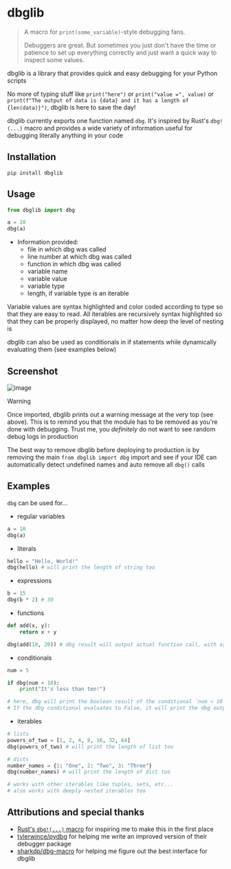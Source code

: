 # dbglib

> A macro for `print(some_variable)`-style debugging fans.
>
> Debuggers are great. But sometimes you just don't have the time or patience to set up everything correctly and just want a quick way to inspect some values.

dbglib is a library that provides quick and easy debugging for your Python scripts

No more of typing stuff like `print("here")` or `print("value =", value)` or `print(f"The output of data is {data} and it has a length of {len(data)}")`, dbglib is here to save the day!

dbglib currently exports one function named `dbg`. It's inspired by Rust's `dbg!(...)` macro and provides a wide variety of information useful for debugging literally anything in your code

## Installation

```text
pip install dbglib
```

## Usage

```py
from dbglib import dbg

a = 10
dbg(a)
```

- Information provided:
  - file in which dbg was called
  - line number at which dbg was called
  - function in which dbg was called
  - variable name
  - variable value
  - variable type
  - length, if variable type is an iterable

Variable values are syntax highlighted and color coded according to type so that they are easy to read. All iterables are recursively syntax highlighted so that they can be properly displayed, no matter how deep the level of nesting is

dbglib can also be used as conditionals in if statements while dynamically evaluating them (see examples below)

## Screenshot

![image](https://github.com/savioxavier/dbglib/assets/38729705/1bf3d752-608c-4fc7-b42f-ec7a48072c4f)

> [!WARNING]
> Once imported, dbglib prints out a warning message at the very top (see above). This is to remind you that the module has to be removed as you're done with debugging. Trust me, you _definitely_ do not want to see random debug logs in production
>
> The best way to remove dbglib before deploying to production is by removing the main `from dbglib import dbg` import and see if your IDE can automatically detect undefined names and auto remove all `dbg()` calls

## Examples

`dbg` can be used for...

- regular variables

```py
a = 10
dbg(a)
```

- literals

```py
hello = "Hello, World!"
dbg(hello) # will print the length of string too
```

- expressions

```py
b = 15
dbg(b * 2) # 30
```

- functions

```py
def add(x, y):
    return x + y

dbg(add(10, 20)) # dbg result will output actual function call, with arguments used and result
```

- conditionals

```py
num = 5

if dbg(num < 10):
    print("It's less than ten!")

# here, dbg will print the boolean result of the conditional `num < 10` (which in this case is True) and actually evaluate the if block as normal and print the statement above
# If the dbg conditional evaluates to False, it will print the dbg output but it will not execute anything inside the if block
```

- iterables

```py
# lists
powers_of_two = [1, 2, 4, 8, 16, 32, 64]
dbg(powers_of_two) # will print the length of list too

# dicts
number_names = {1: "One", 2: "Two", 3: "Three"}
dbg(number_names) # will print the length of dict too

# works with other iterables like tuples, sets, etc...
# also works with deeply nested iterables too
```

## Attributions and special thanks

- [Rust's `dbg!(...)` macro](https://doc.rust-lang.org/nightly/std/macro.dbg.html) for inspiring me to make this in the first place
- [tylerwince/pydbg](https://github.com/tylerwince/pydbg) for helping me write an improved version of their debugger package
- [sharkdp/dbg-macro](https://github.com/sharkdp/dbg-macro) for helping me figure out the best interface for dbglib
